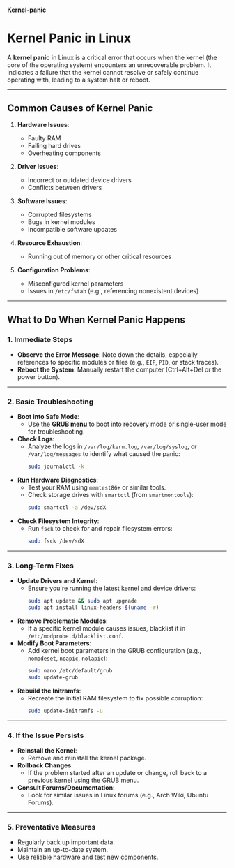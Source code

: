 #### Kernel-panic

# Kernel Panic in Linux

A **kernel panic** in Linux is a critical error that occurs when the kernel (the core of the operating system) encounters an unrecoverable problem. It indicates a failure that the kernel cannot resolve or safely continue operating with, leading to a system halt or reboot.

---

## Common Causes of Kernel Panic

1. **Hardware Issues**:

   - Faulty RAM
   - Failing hard drives
   - Overheating components

2. **Driver Issues**:

   - Incorrect or outdated device drivers
   - Conflicts between drivers

3. **Software Issues**:

   - Corrupted filesystems
   - Bugs in kernel modules
   - Incompatible software updates

4. **Resource Exhaustion**:

   - Running out of memory or other critical resources

5. **Configuration Problems**:
   - Misconfigured kernel parameters
   - Issues in `/etc/fstab` (e.g., referencing nonexistent devices)

---

## What to Do When Kernel Panic Happens

### 1. Immediate Steps

- **Observe the Error Message**: Note down the details, especially references to specific modules or files (e.g., `EIP`, `PID`, or stack traces).
- **Reboot the System**: Manually restart the computer (Ctrl+Alt+Del or the power button).

---

### 2. Basic Troubleshooting

- **Boot into Safe Mode**:
  - Use the **GRUB menu** to boot into recovery mode or single-user mode for troubleshooting.
- **Check Logs**:
  - Analyze the logs in `/var/log/kern.log`, `/var/log/syslog`, or `/var/log/messages` to identify what caused the panic:
    ```bash
    sudo journalctl -k
    ```
- **Run Hardware Diagnostics**:
  - Test your RAM using `memtest86+` or similar tools.
  - Check storage drives with `smartctl` (from `smartmontools`):
    ```bash
    sudo smartctl -a /dev/sdX
    ```
- **Check Filesystem Integrity**:
  - Run `fsck` to check for and repair filesystem errors:
    ```bash
    sudo fsck /dev/sdX
    ```

---

### 3. Long-Term Fixes

- **Update Drivers and Kernel**:
  - Ensure you're running the latest kernel and device drivers:
    ```bash
    sudo apt update && sudo apt upgrade
    sudo apt install linux-headers-$(uname -r)
    ```
- **Remove Problematic Modules**:
  - If a specific kernel module causes issues, blacklist it in `/etc/modprobe.d/blacklist.conf`.
- **Modify Boot Parameters**:
  - Add kernel boot parameters in the GRUB configuration (e.g., `nomodeset`, `noapic`, `nolapic`):
    ```bash
    sudo nano /etc/default/grub
    sudo update-grub
    ```
- **Rebuild the Initramfs**:
  - Recreate the initial RAM filesystem to fix possible corruption:
    ```bash
    sudo update-initramfs -u
    ```

---

### 4. If the Issue Persists

- **Reinstall the Kernel**:
  - Remove and reinstall the kernel package.
- **Rollback Changes**:
  - If the problem started after an update or change, roll back to a previous kernel using the GRUB menu.
- **Consult Forums/Documentation**:
  - Look for similar issues in Linux forums (e.g., Arch Wiki, Ubuntu Forums).

---

### 5. Preventative Measures

- Regularly back up important data.
- Maintain an up-to-date system.
- Use reliable hardware and test new components.
